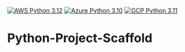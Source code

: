 [![AWS Python 3.12](https://github.com/nicholasbay/Python-Project-Scaffold/actions/workflows/aws.yml/badge.svg)](https://github.com/nicholasbay/Python-Project-Scaffold/actions/workflows/aws.yml)
[![Azure Python 3.10](https://github.com/nicholasbay/Python-Project-Scaffold/actions/workflows/azure.yml/badge.svg)](https://github.com/nicholasbay/Python-Project-Scaffold/actions/workflows/azure.yml)
[![GCP Python 3.11](https://github.com/nicholasbay/Python-Project-Scaffold/actions/workflows/gcp.yml/badge.svg)](https://github.com/nicholasbay/Python-Project-Scaffold/actions/workflows/gcp.yml)

# Python-Project-Scaffold
